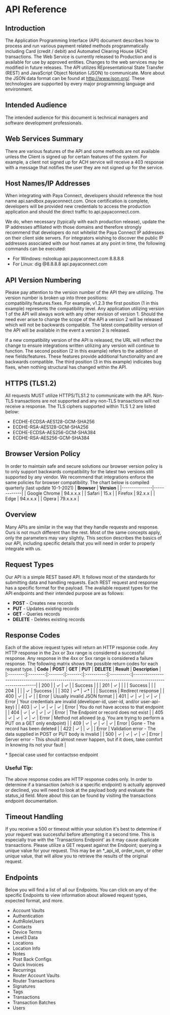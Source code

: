 # API Reference

## Introduction

The Application Programming Interface (API) document describes how to process and run various payment related methods programmatically including Card (credit / debit) and Automated Clearing House (ACH) transactions. The Web Service is currently released to Production and is available for use by approved entities. Changes to the web services may be modified in future releases. The API utilizes REpresentational State Transfer (REST) and JavaScript Object Notation (JSON) to communicate. More about the JSON data format can be found at http://www.json.org/. These technologies are supported by every major programming language and environment.

## Intended Audience

The intended audience for this document is technical managers and software development professionals.

## Web Services Summary

There are various features of the API and some methods are not available unless the Client is signed up for certain features of the system. For example, a client not signed up for ACH service will receive a 403 response with a message that notifies the user they are not signed up for the service.

## Host Names/IP Addresses

When integrating with Paya Connect, developers should reference the host name api.sandbox.payaconnect.com.  Once certification is complete, developers will be provided new credentials to access the production application and should the direct traffic to api.payaconnect.com. 

We do, when necessary (typically with each production release), update the IP addresses affiliated with those domains and therefore strongly recommend that developers do not whitelist the Paya Connect IP addresses on their client side servers. For integrators wishing to discover the public IP addresses associated with our host names at any point in time, the following commands can be executed:
* For Windows: nslookup api.payaconnect.com 8.8.8.8
* For Linux: dig @8.8.8.8 api.payaconnect.com

## API Version Numbering

Please pay attention to the version number of the API they are utilizing. The version number is broken up into three positions: compatibility.features.fixes. For example, v1.2.3 the first position (1 in this example) represents the compatibility level. Any application utilizing version 1 of the API will always work with any other revision of version 1. Should the need ever arise to change the scope of the API a version 2 will be released which will not be backwards compatible. The latest compatibility version of the API will be available in the event a version 2 is released.

If a new compatibility version of the API is released, the URL will reflect the change to ensure integrations written utilizing any version will continue to function. The second position (2 in this example) refers to the addition of new fields/features. These features provide additional functionality and are backwards compatible. The third position (3 in this example) indicates bug fixes, when nothing structural has changed within the API.

## HTTPS (TLS1.2)

All requests MUST utilize HTTPS/TLS1.2 to communicate with the API. Non-TLS transactions are not supported and any non-TLS transactions will not receive a response.  The TLS ciphers supported within TLS 1.2 are listed below:
* ECDHE-ECDSA-AES128-GCM-SHA256
* ECDHE-RSA-AES128-GCM-SHA256
* ECDHE-ECDSA-AES256-GCM-SHA384
* ECDHE-RSA-AES256-GCM-SHA384

## Browser Version Policy

In order to maintain safe and secure solutions our browser version policy is to only support backwards compatibility for the latest two versions still supported by any vendor.  We recommend that integrations enforce the same policies for browser compatibility.  The chart below is compiled quarterly (last update 10-1-2021)
| **Browser**   | **Version** |
|---------------|-------------|
| Google Chrome | 94.x.x.x    |
| Safari        | 15.x        |
| Firefox       | 92.x.x      |
| Edge          | 94.x.x.x    |
| Opera         | 79.x.x.x    |

## Overview

Many APIs are similar in the way that they handle requests and response. Ours is not much different than the rest. Most of the same concepts apply, only the parameters may vary slightly. This section describes the basics of our API, including specific details that you will need in order to properly integrate with us.

## Request Types

Our API is a simple REST based API. It follows most of the standards for submitting data and handling requests. Each REST request and response has a specific format for the payload. The available request types for the API endpoints and their intended purpose are as follows:
* **POST** - Creates new records
* **PUT** - Updates existing records
* **GET** - Queries records
* **DELETE** - Deletes existing records

## Response Codes

Each of the above request types will return an HTTP response code. Any HTTP response in the 2xx or 3xx range is considered a successful response. Any response in the 4xx or 5xx range is considered a failure response. The following matrix shows the possible return codes for each request type.
| **Code** | **POST** | **GET** | **PUT** | **DELETE** | **Result** | **Description**                                                                                            |
|:--------:|:--------:|:-------:|:-------:|:----------:|:----------:|------------------------------------------------------------------------------------------------------------|
|    200   |          |    ✓    |    ✓    |            |   Success  |                                                                                                            |
|    201   |     ✓    |         |         |            |   Success  |                                                                                                            |
|    204   |          |         |         |      ✓     |   Success  |                                                                                                            |
|    302   |    ✓*    |    ✓*   |         |            |   Success  | Redirect response                                                                                          |
|    400   |     ✓    |         |    ✓    |            |    Error   | Usually invalid JSON format                                                                                |
|    401   |     ✓    |    ✓    |    ✓    |      ✓     |    Error   | Your credentials are invalid (developer-id, user-id, and/or user-api-key)                                  |
|    403   |     ✓    |    ✓    |    ✓    |      ✓     |    Error   | You do not have access to that endpoint                                                                    |
|    404   |     ✓    |    ✓    |    ✓    |      ✓     |    Error   | The Endpoint or record does not exist                                                                      |
|    405   |     ✓    |    ✓    |    ✓    |      ✓     |    Error   | Method not allowed (e.g. You are trying to perform a PUT on a GET only endpoint)                           |
|    409   |     ✓    |    ✓    |    ✓    |      ✓     |    Error   | Gone - The record has been deleted                                                                         |
|    422   |     ✓    |         |    ✓    |            |    Error   | Validation error - The data supplied in POST or PUT body is invalid                                        |
|    500   |     ✓    |    ✓    |    ✓    |      ✓     |    Error   | Server error - This should almost never happen, but if it does, take comfort in knowing its not your fault |

\* Special case used for contactsso endpoint

### **Useful Tip:**

The above response codes are HTTP response codes only. In order to determine if a transaction (which is a specific endpoint) is actually approved or declined, you will need to look at the payload body and evaluate the status_id field. More about this can be found by visiting the transactions endpoint documentation.

## Timeout Handling

If you receive a 500 or timeout within your solution it's best to determine if your request was successful before attempting it a second time. This is especially true with the 'Transactions Endpoint' as it may cause duplicate transactions. Please utilize a GET request against the Endpoint; querying a unique value for your request. This may be an *_api_id, order_num, or other unique value, that will allow you to retrieve the results of the original request.

## Endpoints

Below you will find a list of all our Endpoints.  You can click on any of the specific Endpoints to view information about allowed request types, expected format, and more.
* Account Vaults
* Authentication
* AuthRoleUsers
* Contacts
* Device Terms
* Level3 Data
* Locations
* Location Info
* Notes
* Post Back Configs
* Quick Invoices
* Recurrings
* Router Account Vaults
* Router Transactions
* Signatures
* Tags
* Transactions
* Transaction Batches
* Users

